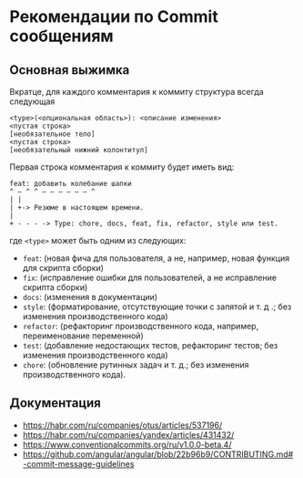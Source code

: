 # Рекомендации по Commit сообщениям

## Основная выжимка

Вкратце, для каждого комментария к коммиту структура всегда следующая

```code
<type>(<опциональная область>): <описание изменения>
<пустая строка>
[необязательное тело]
<пустая строка>
[необязательный нижний колонтитул]
```

Первая строка комментария к коммиту будет иметь вид:

```code
feat: добавить колебание шапки
^ — ^ ^ — — — — — — ^
| |
| +-> Резюме в настоящем времени.
|
+ - - - -> Type: chore, docs, feat, fix, refactor, style или test.
```

где `<type>` может быть одним из следующих:

- `feat`: (новая фича для пользователя, а не, например, новая функция для скрипта сборки)
- `fix`: (исправление ошибки для пользователей, а не исправление скрипта сборки)
- `docs`: (изменения в документации)
- `style`: (форматирование, отсутствующие точки с запятой и т. д .; без изменения производственного кода)
- `refactor`: (рефакторинг производственного кода, например, переименование переменной)
- `test`: (добавление недостающих тестов, рефакторинг тестов; без изменения производственного кода)
- `chore`: (обновление рутинных задач и т. д.; без изменения производственного кода).

## Документация

- https://habr.com/ru/companies/otus/articles/537196/
- https://habr.com/ru/companies/yandex/articles/431432/
- https://www.conventionalcommits.org/ru/v1.0.0-beta.4/
- https://github.com/angular/angular/blob/22b96b9/CONTRIBUTING.md#-commit-message-guidelines
